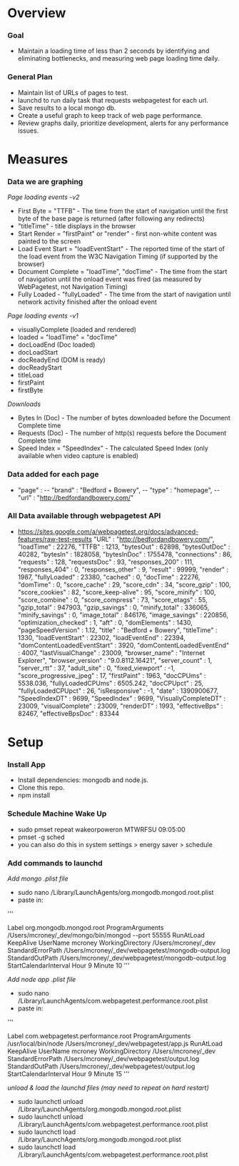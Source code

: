 # Overview

### Goal
- Maintain a loading time of less than 2 seconds by identifying and eliminating bottlenecks, and measuring web page loading time daily.

### General Plan
- Maintain list of URLs of pages to test.
- launchd to run daily task that requests webpagetest for each url.
- Save results to a local mongo db.
- Create a useful graph to keep track of web page performance.
- Review graphs daily, prioritize development, alerts for any performance issues.

# Measures

### Data we are graphing

*Page loading events -v2*
- First Byte = "TTFB" - The time from the start of navigation until the first byte of the base page is returned (after following any redirects)
- "titleTime" - title displays in the browser
- Start Render = "firstPaint" or "render" - first non-white content was painted to the screen
- Load Event Start = "loadEventStart" - The reported time of the start of the load event from the W3C Navigation Timing (if supported by the browser)
- Document Complete = "loadTime", "docTime" - The time from the start of navigation until the onload event was fired (as measured by WebPagetest, not Navigation Timing)
- Fully Loaded - "fullyLoaded" - The time from the start of navigation until network activity finished after the onload event

*Page loading events -v1*
- visuallyComplete (loaded and rendered)
- loaded = "loadTime" = "docTime"
- docLoadEnd (Doc loaded)
- docLoadStart
- docReadyEnd (DOM is ready)
- docReadyStart
- titleLoad
- firstPaint
- firstByte

*Downloads*
- Bytes In (Doc) - The number of bytes downloaded before the Document Complete time
- Requests (Doc) - The number of http(s) requests before the Document Complete time
- Speed Index = "SpeedIndex" - The calculated Speed Index (only available when video capture is enabled)

### Data added for each page
- "page" :
-- "brand" : "Bedford + Bowery",
-- "type" : "homepage",
-- "url" : "http://bedfordandbowery.com/"

### All Data available through webpagetest API
- https://sites.google.com/a/webpagetest.org/docs/advanced-features/raw-test-results
"URL" : "http://bedfordandbowery.com/",
"loadTime" : 22276,
"TTFB" : 1213,
"bytesOut" : 62898,
"bytesOutDoc" : 40282,
"bytesIn" : 1828058,
"bytesInDoc" : 1755478,
"connections" : 86,
"requests" : 128,
"requestsDoc" : 93,
"responses_200" : 111,
"responses_404" : 0,
"responses_other" : 9,
"result" : 99999,
"render" : 1987,
"fullyLoaded" : 23380,
"cached" : 0,
"docTime" : 22276,
"domTime" : 0,
"score_cache" : 29,
"score_cdn" : 34,
"score_gzip" : 100,
"score_cookies" : 82,
"score_keep-alive" : 95,
"score_minify" : 100,
"score_combine" : 0,
"score_compress" : 73,
"score_etags" : 55,
"gzip_total" : 947903,
"gzip_savings" : 0,
"minify_total" : 336065,
"minify_savings" : 0,
"image_total" : 846176,
"image_savings" : 220856,
"optimization_checked" : 1,
"aft" : 0,
"domElements" : 1430,
"pageSpeedVersion" : 1.12,
"title" : "Bedford + Bowery",
"titleTime" : 1330,
"loadEventStart" : 22302,
"loadEventEnd" : 22394,
"domContentLoadedEventStart" : 3920,
"domContentLoadedEventEnd" : 4007,
"lastVisualChange" : 23009,
"browser_name" : "Internet Explorer",
"browser_version" : "9.0.8112.16421",
"server_count" : 1,
"server_rtt" : 37,
"adult_site" : 0,
"fixed_viewport" : -1,
"score_progressive_jpeg" : 17,
"firstPaint" : 1963,
"docCPUms" : 5538.036,
"fullyLoadedCPUms" : 6505.242,
"docCPUpct" : 25,
"fullyLoadedCPUpct" : 26,
"isResponsive" : -1,
"date" : 1390900677,
"SpeedIndexDT" : 9699,
"SpeedIndex" : 9699,
"VisuallyCompleteDT" : 23009,
"visualComplete" : 23009,
"renderDT" : 1993,
"effectiveBps" : 82467,
"effectiveBpsDoc" : 83344

# Setup

### Install App
- Install dependencies: mongodb and node.js.
- Clone this repo.
- npm install

### Schedule Machine Wake Up
- sudo pmset repeat wakeorpoweron MTWRFSU 09:05:00
- pmset -g sched
- you can also do this in system settings > energy saver > schedule

### Add commands to launchd

*Add mongo .plist file*
- sudo nano /Library/LaunchAgents/org.mongodb.mongod.root.plist
- paste in:

'''
<?xml version="1.0" encoding="UTF-8"?>
<!DOCTYPE plist PUBLIC "-//Apple//DTD PLIST 1.0//EN" "http://www.apple.com/DTDs/PropertyList-1.0.dtd">
<plist version="1.0">
<dict>
  <key>Label</key>
  <string>org.mongodb.mongod.root</string>
  <key>ProgramArguments</key>
  <array>
    <string>/Users/mcroney/_dev/mongo/bin/mongod</string>
    <string>--port</string>
    <string>55555</string>
  </array>
  <key>RunAtLoad</key>
  <false/>
  <key>KeepAlive</key>
  <false/>
  <key>UserName</key>
  <string>mcroney</string>
  <key>WorkingDirectory</key>
  <string>/Users/mcroney/_dev</string>
  <key>StandardErrorPath</key>
  <string>/Users/mcroney/_dev/webpagetest/mongodb-output.log</string>
  <key>StandardOutPath</key>
  <string>/Users/mcroney/_dev/webpagetest/mongodb-output.log</string>
  <key>StartCalendarInterval</key>
  <dict>
    <key>Hour</key>
    <integer>9</integer>
    <key>Minute</key>
    <integer>10</integer>
  </dict>
</dict>
</plist>
'''

*Add node app .plist file*
- sudo nano /Library/LaunchAgents/com.webpagetest.performance.root.plist
- paste in:

'''
<?xml version="1.0" encoding="UTF-8"?>
<!DOCTYPE plist PUBLIC "-//Apple//DTD PLIST 1.0//EN" "http://www.apple.com/DTDs/PropertyList-1.0.dtd">
<plist version="1.0">
<dict>
  <key>Label</key>
  <string>com.webpagetest.performance.root</string>
  <key>ProgramArguments</key>
  <array>
    <string>/usr/local/bin/node</string>
    <string>/Users/mcroney/_dev/webpagetest/app.js</string>
  </array>
  <key>RunAtLoad</key>
  <false/>
  <key>KeepAlive</key>
  <false/>
  <key>UserName</key>
  <string>mcroney</string>
  <key>WorkingDirectory</key>
  <string>/Users/mcroney/_dev</string>
  <key>StandardErrorPath</key>
  <string>/Users/mcroney/_dev/webpagetest/output.log</string>
  <key>StandardOutPath</key>
  <string>/Users/mcroney/_dev/webpagetest/output.log</string>
  <key>StartCalendarInterval</key>
  <dict>
    <key>Hour</key>
    <integer>9</integer>
    <key>Minute</key>
    <integer>15</integer>
  </dict>
</dict>
</plist>
'''

*unload & load the launchd files (may need to repeat on hard restart)*
- sudo launchctl unload /Library/LaunchAgents/org.mongodb.mongod.root.plist
- sudo launchctl unload /Library/LaunchAgents/com.webpagetest.performance.root.plist
- sudo launchctl load /Library/LaunchAgents/org.mongodb.mongod.root.plist
- sudo launchctl load /Library/LaunchAgents/com.webpagetest.performance.root.plist
